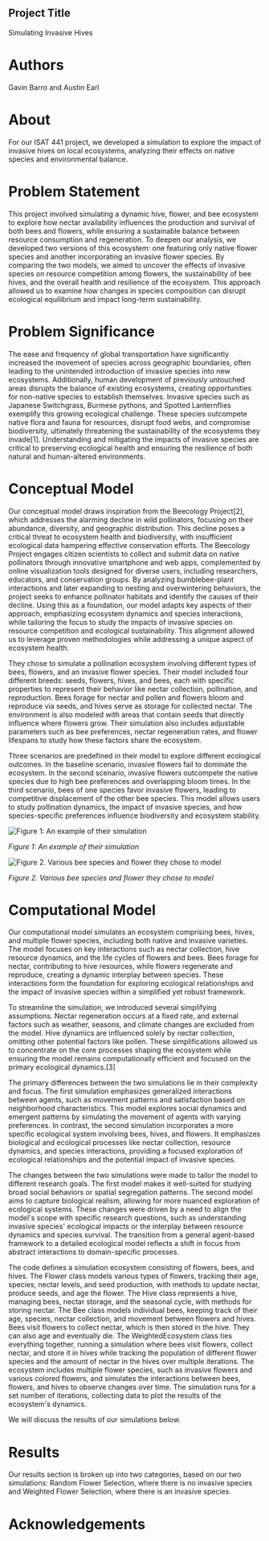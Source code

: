 ## Project Title
Simulating Invasive Hives

# Authors
Gavin Barro and Austin Earl

# About
For our ISAT 441 project, we developed a simulation to explore the impact of invasive hives on local ecosystems, analyzing 
their effects on native species and environmental balance.

# Problem Statement
This project involved simulating a dynamic hive, flower, and bee ecosystem to explore how nectar availability influences 
the production and survival of both bees and flowers, while ensuring a sustainable balance between resource consumption 
and regeneration. To deepen our analysis, we developed two versions of this ecosystem: one featuring only native flower 
species and another incorporating an invasive flower species. By comparing the two models, we aimed to uncover the effects
of invasive species on resource competition among flowers, the sustainability of bee hives, and the overall health and 
resilience of the ecosystem. This approach allowed us to examine how changes in species composition can disrupt ecological
equilibrium and impact long-term sustainability.

# Problem Significance
The ease and frequency of global transportation have significantly increased the movement of species across geographic boundaries,
often leading to the unintended introduction of invasive species into new ecosystems. Additionally, human development of previously
untouched areas disrupts the balance of existing ecosystems, creating opportunities for non-native species to establish themselves. 
Invasive species such as Japanese Switchgrass, Burmese pythons, and Spotted Lanternflies exemplify this growing ecological challenge. 
These species outcompete native flora and fauna for resources, disrupt food webs, and compromise biodiversity, ultimately threatening 
the sustainability of the ecosystems they invade[1]. Understanding and mitigating the impacts of invasive species are critical to 
preserving ecological health and ensuring the resilience of both natural and human-altered environments.

# Conceptual Model
Our conceptual model draws inspiration from the Beecology Project[2], which addresses the alarming decline in wild pollinators, 
focusing on their abundance, diversity, and geographic distribution. This decline poses a critical threat to ecosystem health and 
biodiversity, with insufficient ecological data hampering effective conservation efforts. The Beecology Project engages citizen 
scientists to collect and submit data on native pollinators through innovative smartphone and web apps, complemented by online 
visualization tools designed for diverse users, including researchers, educators, and conservation groups. By analyzing bumblebee-plant
interactions and later expanding to nesting and overwintering behaviors, the project seeks to enhance pollinator habitats and identify 
the causes of their decline. Using this as a foundation, our model adapts key aspects of their approach, emphasizing ecosystem dynamics 
and species interactions, while tailoring the focus to study the impacts of invasive species on resource competition and ecological 
sustainability. This alignment allowed us to leverage proven methodologies while addressing a unique aspect of ecosystem health.

They chose to simulate a pollination ecosystem involving different types of bees, flowers, and an invasive flower species. Their model
included four different breeds: seeds, flowers, hives, and bees, each with specific properties to represent their behavior like nectar 
collection, pollination, and reproduction. Bees forage for nectar and pollen and flowers bloom and reproduce via seeds, and hives serve
as storage for collected nectar. The environment is also modeled with areas that contain seeds that directly influence where flowers grow.
Their simulation also includes adjustable parameters such as bee preferences, nectar regeneration rates, and flower lifespans to study how
these factors share the ecosystem.

Three scenarios are predefined in their model to explore different ecological outcomes. In the baseline scenario, invasive flowers fail to
dominate the ecosystem. In the second scenario, invasive flowers outcompete the native species due to high bee preferences and overlapping
bloom times. In the third scenario, bees of one species favor invasive flowers, leading to competitive displacement of the other bee species.
This model allows users to study pollination dynamics, the impact of invasive species, and how species-specific preferences influence 
biodiversity and ecosystem stability.

![Figure 1: An example of their simulation](images/figure1.png)

*Figure 1: An example of their simulation*

![Figure 2. Various bee species and flower they chose to model](images/figure2.png)

*Figure 2. Various bee species and flower they chose to model*

# Computational Model
Our computational model simulates an ecosystem comprising bees, hives, and multiple flower species, including both native and invasive varieties.
The model focuses on key interactions such as nectar collection, hive resource dynamics, and the life cycles of flowers and bees. Bees forage for 
nectar, contributing to hive resources, while flowers regenerate and reproduce, creating a dynamic interplay between species. These interactions 
form the foundation for exploring ecological relationships and the impact of invasive species within a simplified yet robust framework.

To streamline the simulation, we introduced several simplifying assumptions. Nectar regeneration occurs at a fixed rate, and external factors such
as weather, seasons, and climate changes are excluded from the model. Hive dynamics are influenced solely by nectar collection, omitting other 
potential factors like pollen. These simplifications allowed us to concentrate on the core processes shaping the ecosystem while ensuring the model 
remains computationally efficient and focused on the primary ecological dynamics.[3]

The primary differences between the two simulations lie in their complexity and focus. The first simulation emphasizes generalized interactions 
between agents, such as movement patterns and satisfaction based on neighborhood characteristics. This model explores social dynamics and emergent 
patterns by simulating the movement of agents with varying preferences. In contrast, the second simulation incorporates a more specific ecological 
system involving bees, hives, and flowers. It emphasizes biological and ecological processes like nectar collection, resource dynamics, and species 
interactions, providing a focused exploration of ecological relationships and the potential impact of invasive species.

The changes between the two simulations were made to tailor the model to different research goals. The first model makes it well-suited for studying 
broad social behaviors or spatial segregation patterns. The second model aims to capture biological realism, allowing for more nuanced exploration of 
ecological systems. These changes were driven by a need to align the model's scope with specific research questions, such as understanding invasive 
species' ecological impacts or the interplay between resource dynamics and species survival. The transition from a general agent-based framework to a 
detailed ecological model reflects a shift in focus from abstract interactions to domain-specific processes.

The code defines a simulation ecosystem consisting of flowers, bees, and hives. The Flower class models various types of flowers, tracking their age, 
species, nectar levels, and seed production, with methods to update nectar, produce seeds, and age the flower. The Hive class represents a hive, managing 
bees, nectar storage, and the seasonal cycle, with methods for storing nectar. The Bee class models individual bees, keeping track of their age, species, 
nectar collection, and movement between flowers and hives. Bees visit flowers to collect nectar, which is then stored in the hive. They can also age and 
eventually die. The WeightedEcosystem class ties everything together, running a simulation where bees visit flowers, collect nectar, and store it in hives 
while tracking the population of different flower species and the amount of nectar in the hives over multiple iterations. The ecosystem includes multiple 
flower species, such as invasive flowers and various colored flowers, and simulates the interactions between bees, flowers, and hives to observe changes 
over time. The simulation runs for a set number of iterations, collecting data to plot the results of the ecosystem's dynamics.

We will discuss the results of our simulations below.

# Results
Our results section is broken up into two categories, based on our two simulations: Random Flower Selection, where there is no invasive species and 
Weighted Flower Selection, where there is an invasive species.



# Acknowledgements


